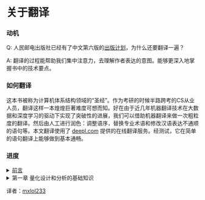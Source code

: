 # 关于翻译

### 动机

Q: 人民邮电出版社已经有了中文第六版的[出版计划](https://www.ituring.com.cn/book/2632/)，为什么还要翻译一遍？

A:  翻译的过程能帮助我们集中注意力，去理解作者表达的意图。能够更深入地掌握书中的技术要点。

### 如何翻译

这本书被称为计算机体系结构领域的“圣经”。作为考研的时候半路跨考的CS从业人员，翻译这样一本煌煌巨著难度可想而知。好在由于近几年机器翻译技术在大数据和深度学习的驱动下实现了突破性的进展，我们可以借助机器翻译来做一次粗粒度的翻译。然后由人工进行润色：调整语序，替换专业术语和修改汉语表达不通顺的语句等。本文翻译使用了 [deepl.com](https://www.deepl.com/) 提供的在线翻译服务。经测试，它在简单的语句翻译上能够做到基本通畅。

### 进度

<details>

<summary><a href="qian-yan/">前言</a></summary>

* [x] [我们为什么要写这本书](qian-yan/wo-men-wei-shi-mo-xie-zhe-ben-shu.md)
* [ ] [当前版本](qian-yan/dang-qian-ban-ben.md)
* [ ] [选材与组织](qian-yan/xuan-cai-yu-zu-zhi.md)
* [x] [内容概述](qian-yan/nei-rong-gai-shu.md)
* [x] [阅读导览](qian-yan/yue-du-dao-lan.md)
* [x] [章节结构](qian-yan/zhang-jie-jie-gou.md)
* [x] [案例研究和习题](qian-yan/an-li-yan-jiu-yu-xi-ti.md)
* [ ] [补充材料](qian-yan/bu-chong-cai-liao.md)
* [ ] [帮助改进这本书](qian-yan/bang-zhu-gai-jin-zhe-ben-shu.md)
* [x] [结语](qian-yan/jie-yu.md)

</details>

<details>

<summary>第一章 量化设计和分析的基础知识</summary>

* [x] [摘要](di-yi-zhang-liang-hua-she-ji-he-fen-xi-de-ji-chu-zhi-shi/zhai-yao.md)
* [x] [1.1 介绍](di-yi-zhang-liang-hua-she-ji-he-fen-xi-de-ji-chu-zhi-shi/1.1-jie-shao.md)
* [x] [1.2 计算机的类别](di-yi-zhang-liang-hua-she-ji-he-fen-xi-de-ji-chu-zhi-shi/1.2-ji-suan-ji-de-lei-bie/)
* [x] [1.3 计算机体系结构的定义](di-yi-zhang-liang-hua-she-ji-he-fen-xi-de-ji-chu-zhi-shi/1.3-ji-suan-ji-ti-xi-jie-gou-de-ding-yi/)
* [x] [1.4 技术趋势](di-yi-zhang-liang-hua-she-ji-he-fen-xi-de-ji-chu-zhi-shi/1.4-ji-shu-qu-shi/)
* [x] [1.5 集成电路中功率和能耗的关系](di-yi-zhang-liang-hua-she-ji-he-fen-xi-de-ji-chu-zhi-shi/1.5-ji-cheng-dian-lu-zhong-gong-shuai-he-neng-hao-de-fa-zhan-qu-shi/)
* [x] [1.6 成本的发展趋势](di-yi-zhang-liang-hua-she-ji-he-fen-xi-de-ji-chu-zhi-shi/1.6-cheng-ben-de-fa-zhan-qu-shi/)
* [x] [1.7 可靠性](di-yi-zhang-liang-hua-she-ji-he-fen-xi-de-ji-chu-zhi-shi/1.7-ke-kao-xing.md)
* [x] 1[.8 评测、报告和总结性能](di-yi-zhang-liang-hua-she-ji-he-fen-xi-de-ji-chu-zhi-shi/1.8-ping-ce-bao-gao-he-zong-jie-xing-neng/)
* [x] [1.9 计算机量化设计原则](di-yi-zhang-liang-hua-she-ji-he-fen-xi-de-ji-chu-zhi-shi/1.9-ji-suan-ji-liang-hua-she-ji-yuan-ze/)
* [x] [1.10 把它们放在一起：性能、价格和功耗](di-yi-zhang-liang-hua-she-ji-he-fen-xi-de-ji-chu-zhi-shi/1.10-ba-ta-men-fang-zai-yi-qi-xing-neng-jia-ge-he-gong-hao.md)
* [ ] [1.11 谬误和陷阱](di-yi-zhang-liang-hua-she-ji-he-fen-xi-de-ji-chu-zhi-shi/1.11-miu-wu-he-xian-jing.md)
* [ ] [1.12 结论](di-yi-zhang-liang-hua-she-ji-he-fen-xi-de-ji-chu-zhi-shi/1.12-jie-lun.md)

</details>



译者：[mxlol233](https://github.com/TuringKi)
